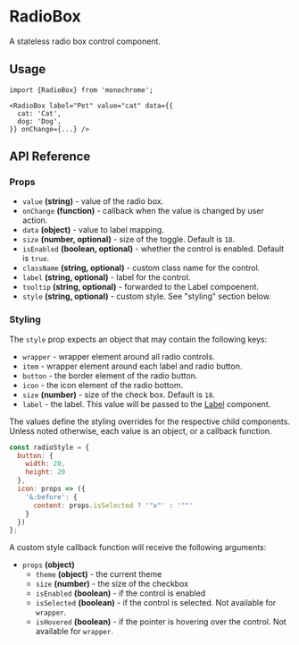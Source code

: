 # RadioBox

A stateless radio box control component.

## Usage

    import {RadioBox} from 'monochrome';

    <RadioBox label="Pet" value="cat" data={{
      cat: 'Cat',
      dog: 'Dog',
    }} onChange={...} />

## API Reference

### Props


* `value` **(string)** - value of the radio box.
* `onChange` **(function)** - callback when the value is changed by user action.
* `data` **(object)** - value to label mapping.
* `size` **(number, optional)** - size of the toggle. Default is `18`.
* `isEnabled` **(boolean, optional)** - whether the control is enabled. Default is `true`.
* `className` **(string, optional)** - custom class name for the control.
* `label` **(string, optional)** - label for the control.
* `tooltip` **(string, optional)** - forwarded to the Label compoenent.
* `style` **(string, optional)** - custom style. See "styling" section below.


### Styling

The `style` prop expects an object that may contain the following keys:

* `wrapper` - wrapper element around all radio controls.
* `item` - wrapper element around each label and radio button.
* `button` - the border element of the radio button.
* `icon` - the icon element of the radio bottom.
* `size` **(number)** - size of the check box. Default is `18`.
* `label` - the label. This value will be passed to the [Label](/docs/api-reference/label.md) component.

The values define the styling overrides for the respective child components. Unless noted otherwise, each value is an object, or a callback function.

```jsx
const radioStyle = {
  button: {
    width: 20,
    height: 20
  },
  icon: props => ({
    '&:before': {
      content: props.isSelected ? '"x"' : '""'
    }
  })
};
```

A custom style callback function will receive the following arguments:

* `props` **(object)**
  - `theme` **(object)** - the current theme
  - `size` **(number)** - the size of the checkbox
  - `isEnabled` **(boolean)** - if the control is enabled
  - `isSelected` **(boolean)** - if the control is selected. Not available for `wrapper`.
  - `isHovered` **(boolean)** - if the pointer is hovering over the control. Not available for `wrapper`.
